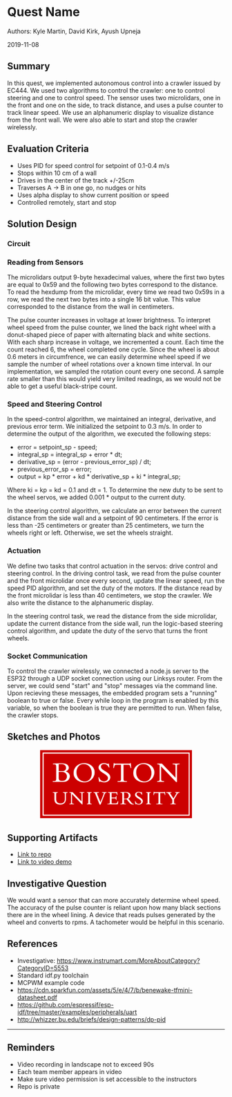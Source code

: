 # Quest Name
Authors: Kyle Martin, David Kirk, Ayush Upneja

2019-11-08

## Summary

In this quest, we implemented autonomous control into a crawler issued by EC444.  We used two algorithms to control the crawler: one to control steering and one to control speed.  The sensor uses two microlidars, one in the front and one on the side, to track distance, and uses a pulse counter to track linear speed.  We use an alphanumeric display to visualize distance from the front wall.  We were also able to start and stop the crawler wirelessly.

## Evaluation Criteria

- Uses PID for speed control for setpoint of 0.1-0.4 m/s
- Stops within 10 cm of a wall
- Drives in the center of the track +/-25cm
- Traverses A -> B in one go, no nudges or hits
- Uses alpha display to show current position or speed
- Controlled remotely, start and stop

## Solution Design

### Circuit

### Reading from Sensors

The microlidars output 9-byte hexadecimal values, where the first two bytes are equal to 0x59 and the following two bytes correspond to the distance.  To read the hexdump from the microlidar, every time we read two 0x59s in a row, we read the next two bytes into a single 16 bit value.  This value corresponded to the distance from the wall in centimeters.

The pulse counter increases in voltage at lower brightness. To interpret wheel speed from the pulse counter, we lined the back right wheel with a donut-shaped piece of paper with alternating black and white sections.  With each sharp increase in voltage, we incremented a count.  Each time the count reached 6, the wheel completed one cycle. Since the wheel is about 0.6 meters in circumfrence, we can easily determine wheel speed if we sample the number of wheel rotations over a known time interval.  In our implementation, we sampled the rotation count every one second.  A sample rate smaller than this would yield very limited readings, as we would not be able to get a useful black-stripe count.

### Speed and Steering Control

In the speed-control algorithm, we maintained an integral, derivative, and previous error term.  We initialized the setpoint to 0.3 m/s.  In order to determine the output of the algorithm, we executed the following steps:

- error = setpoint_sp - speed;
- integral_sp = integral_sp + error * dt;
- derivative_sp = (error - previous_error_sp) / dt;
- previous_error_sp = error;
- output = kp * error + kd * derivative_sp + ki * integral_sp;

Where ki = kp = kd = 0.1 and dt = 1.  To determine the new duty to be sent to the wheel servos, we added 0.001 * output to the current duty.  

In the steering control algorithm, we calculate an error between the current distance from the side wall and a setpoint of 90 centimeters.  If the error is less than -25 centimeters or greater than 25 centimeters, we turn the wheels right or left.  Otherwise, we set the wheels straight.    

### Actuation

We define two tasks that control actuation in the servos: drive control and steering control.  In the driving control task, we read from the pulse counter and the front microlidar once every second, update the linear speed, run the speed PID algorithm, and set the duty of the motors.  If the distance read by the front microlidar is less than 40 centimeters, we stop the crawler.  We also write the distance to the alphanumeric display.

In the steering control task, we read the distance from the side microlidar, update the current distance from the side wall, run the logic-based steering control algorithm, and update the duty of the servo that turns the front wheels.

### Socket Communication

To control the crawler wirelessly, we connected a node.js server to the ESP32 through a UDP socket connection using our Linksys router.  From the server, we could send "start" and "stop" messages via the command line.  Upon recieving these messages, the embedded program sets a "running" boolean to true or false.  Every while loop in the program is enabled by this variable, so when the boolean is true they are permitted to run.  When false, the crawler stops.   

## Sketches and Photos
<center><img src="./images/example.png" width="70%" /></center>  
<center> </center>


## Supporting Artifacts
- [Link to repo]()
- [Link to video demo]()


## Investigative Question

We would want a sensor that can more accurately determine wheel speed.  The accuracy of the pulse counter is reliant upon how many black sections there are in the wheel lining.  A device that reads pulses generated by the wheel and converts to rpms.  A tachometer would be helpful in this scenario.

## References

- Investigative: https://www.instrumart.com/MoreAboutCategory?CategoryID=5553
- Standard idf.py toolchain
- MCPWM example code
- https://cdn.sparkfun.com/assets/5/e/4/7/b/benewake-tfmini-datasheet.pdf
- https://github.com/espressif/esp-idf/tree/master/examples/peripherals/uart
- http://whizzer.bu.edu/briefs/design-patterns/dp-pid

-----

## Reminders

- Video recording in landscape not to exceed 90s
- Each team member appears in video
- Make sure video permission is set accessible to the instructors
- Repo is private

